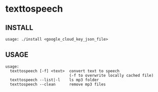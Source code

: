 # texttospeech

## INSTALL

    usage: ./install <google_cloud_key_json_file>

## USAGE

    usage:
      texttospeech [-f] <text>  convert text to speech
                                (-f to overwrite locally cached file)
      texttospeech --list|-l    ls mp3 folder
      texttospeech --clean      remove mp3 files
